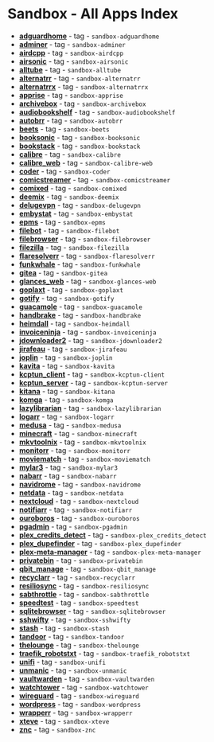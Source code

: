 # Sandbox - All Apps Index

  -  **[adguardhome](../sandbox/apps/adguardhome.md)**  - tag - `sandbox-adguardhome`
  -  **[adminer](../sandbox/apps/adminer.md)**  - tag - `sandbox-adminer`
  -  **[airdcpp](../sandbox/apps/airdcpp.md)**  - tag - `sandbox-airdcpp`
  -  **[airsonic](../sandbox/apps/airsonic.md)**  - tag - `sandbox-airsonic`
  -  **[alltube](../sandbox/apps/alltube.md)**  - tag - `sandbox-alltube`
  -  **[alternatrr](../sandbox/apps/alternatrr.md)**  - tag - `sandbox-alternatrr`
  -  **[alternatrrx](../sandbox/apps/alternatrrx.md)**  - tag - `sandbox-alternatrrx`
  -  **[apprise](../sandbox/apps/apprise.md)**  - tag - `sandbox-apprise`
  -  **[archivebox](../sandbox/apps/archivebox.md)**  - tag - `sandbox-archivebox`
  -  **[audiobookshelf](../sandbox/apps/audiobookshelf.md)**  - tag - `sandbox-audiobookshelf`
  -  **[autobrr](../sandbox/apps/autobrr.md)**  - tag - `sandbox-autobrr`
  -  **[beets](../sandbox/apps/beets.md)**  - tag - `sandbox-beets`
  -  **[booksonic](../sandbox/apps/booksonic.md)**  - tag - `sandbox-booksonic`
  -  **[bookstack](../sandbox/apps/bookstack.md)**  - tag - `sandbox-bookstack`
  -  **[calibre](../sandbox/apps/calibre.md)**  - tag - `sandbox-calibre`
  -  **[calibre_web](../sandbox/apps/calibre_web.md)**  - tag - `sandbox-calibre-web`
  -  **[coder](../sandbox/apps/coder.md)**  - tag - `sandbox-coder`
  -  **[comicstreamer](../sandbox/apps/comicstreamer.md)**  - tag - `sandbox-comicstreamer`
  -  **[comixed](../sandbox/apps/comixed.md)**  - tag - `sandbox-comixed`
  -  **[deemix](../sandbox/apps/deemix.md)**  - tag - `sandbox-deemix`
  -  **[delugevpn](../sandbox/apps/delugevpn.md)**  - tag - `sandbox-delugevpn`
  -  **[embystat](../sandbox/apps/embystat.md)**  - tag - `sandbox-embystat`
  -  **[epms](../sandbox/apps/epms.md)**  - tag - `sandbox-epms`
  -  **[filebot](../sandbox/apps/filebot.md)**  - tag - `sandbox-filebot`
  -  **[filebrowser](../sandbox/apps/filebrowser.md)**  - tag - `sandbox-filebrowser`
  -  **[filezilla](../sandbox/apps/filezilla.md)**  - tag - `sandbox-filezilla`
  -  **[flaresolverr](../sandbox/apps/flaresolverr.md)**  - tag - `sandbox-flaresolverr`
  -  **[funkwhale](../sandbox/apps/funkwhale.md)**  - tag - `sandbox-funkwhale`
  -  **[gitea](../sandbox/apps/gitea.md)**  - tag - `sandbox-gitea`
  -  **[glances_web](../sandbox/apps/glances_web.md)**  - tag - `sandbox-glances-web`
  -  **[goplaxt](../sandbox/apps/goplaxt.md)**  - tag - `sandbox-goplaxt`
  -  **[gotify](../sandbox/apps/gotify.md)**  - tag - `sandbox-gotify`
  -  **[guacamole](../sandbox/apps/guacamole.md)**  - tag - `sandbox-guacamole`
  -  **[handbrake](../sandbox/apps/handbrake.md)**  - tag - `sandbox-handbrake`
  -  **[heimdall](../sandbox/apps/heimdall.md)**  - tag - `sandbox-heimdall`
  -  **[invoiceninja](../sandbox/apps/invoiceninja.md)**  - tag - `sandbox-invoiceninja`
  -  **[jdownloader2](../sandbox/apps/jdownloader2.md)**  - tag - `sandbox-jdownloader2`
  -  **[jirafeau](../sandbox/apps/jirafeau.md)**  - tag - `sandbox-jirafeau`
  -  **[joplin](../sandbox/apps/joplin.md)**  - tag - `sandbox-joplin`
  -  **[kavita](../sandbox/apps/kavita.md)**  - tag - `sandbox-kavita`
  -  **[kcptun_client](../sandbox/apps/kcptun_client.md)**  - tag - `sandbox-kcptun-client`
  -  **[kcptun_server](../sandbox/apps/kcptun_server.md)**  - tag - `sandbox-kcptun-server`
  -  **[kitana](../sandbox/apps/kitana.md)**  - tag - `sandbox-kitana`
  -  **[komga](../sandbox/apps/komga.md)**  - tag - `sandbox-komga`
  -  **[lazylibrarian](../sandbox/apps/lazylibrarian.md)**  - tag - `sandbox-lazylibrarian`
  -  **[logarr](../sandbox/apps/logarr.md)**  - tag - `sandbox-logarr`
  -  **[medusa](../sandbox/apps/medusa.md)**  - tag - `sandbox-medusa`
  -  **[minecraft](../sandbox/apps/minecraft.md)**  - tag - `sandbox-minecraft`
  -  **[mkvtoolnix](../sandbox/apps/mkvtoolnix.md)**  - tag - `sandbox-mkvtoolnix`
  -  **[monitorr](../sandbox/apps/monitorr.md)**  - tag - `sandbox-monitorr`
  -  **[moviematch](../sandbox/apps/moviematch.md)**  - tag - `sandbox-moviematch`
  -  **[mylar3](../sandbox/apps/mylar3.md)**  - tag - `sandbox-mylar3`
  -  **[nabarr](../sandbox/apps/nabarr.md)**  - tag - `sandbox-nabarr`
  -  **[navidrome](../sandbox/apps/navidrome.md)**  - tag - `sandbox-navidrome`
  -  **[netdata](../sandbox/apps/netdata.md)**  - tag - `sandbox-netdata`
  -  **[nextcloud](../sandbox/apps/nextcloud.md)**  - tag - `sandbox-nextcloud`
  -  **[notifiarr](../sandbox/apps/notifiarr.md)**  - tag - `sandbox-notifiarr`
  -  **[ouroboros](../sandbox/apps/ouroboros.md)**  - tag - `sandbox-ouroboros`
  -  **[pgadmin](../sandbox/apps/pgadmin.md)**  - tag - `sandbox-pgadmin`
  -  **[plex_credits_detect](../sandbox/apps/plex-credits-detect.md)**  - tag - `sandbox-plex_credits_detect`
  -  **[plex_dupefinder](../sandbox/apps/plex_dupefinder.md)**  - tag - `sandbox-plex_dupefinder`
  -  **[plex-meta-manager](../sandbox/apps/plex-meta-manager.md)**  - tag - `sandbox-plex-meta-manager`
  -  **[privatebin](../sandbox/apps/privatebin.md)**  - tag - `sandbox-privatebin`
  -  **[qbit_manage](../sandbox/apps/qbit_manage.md)**  - tag - `sandbox-qbit_manage`
  -  **[recyclarr](../sandbox/apps/recyclarr.md)**  - tag - `sandbox-recyclarr`
  -  **[resiliosync](../sandbox/apps/resiliosync.md)**  - tag - `sandbox-resiliosync`
  -  **[sabthrottle](../sandbox/apps/sabthrottle.md)**  - tag - `sandbox-sabthrottle`
  -  **[speedtest](../sandbox/apps/speedtest.md)**  - tag - `sandbox-speedtest`
  -  **[sqlitebrowser](../sandbox/apps/sqlitebrowser.md)**  - tag - `sandbox-sqlitebrowser`
  -  **[sshwifty](../sandbox/apps/sshwifty.md)**  - tag - `sandbox-sshwifty`
  -  **[stash](../sandbox/apps/stash.md)**  - tag - `sandbox-stash`
  -  **[tandoor](../sandbox/apps/tandoor.md)**  - tag - `sandbox-tandoor`
  -  **[thelounge](../sandbox/apps/thelounge.md)**  - tag - `sandbox-thelounge`
  -  **[traefik_robotstxt](../sandbox/apps/traefik_robotstxt.md)**  - tag - `sandbox-traefik_robotstxt`
  -  **[unifi](../sandbox/apps/unifi.md)**  - tag - `sandbox-unifi`
  -  **[unmanic](../sandbox/apps/unmanic.md)**  - tag - `sandbox-unmanic`
  -  **[vaultwarden](../sandbox/apps/vaultwarden.md)**  - tag - `sandbox-vaultwarden`
  -  **[watchtower](../sandbox/apps/watchtower.md)**  - tag - `sandbox-watchtower`
  -  **[wireguard](../sandbox/apps/wireguard.md)**  - tag - `sandbox-wireguard`
  -  **[wordpress](../sandbox/apps/wordpress.md)**  - tag - `sandbox-wordpress`
  -  **[wrapperr](../sandbox/apps/wrapperr.md)**  - tag - `sandbox-wrapperr`
  -  **[xteve](../sandbox/apps/xteve.md)**  - tag - `sandbox-xteve`
  -  **[znc](../sandbox/apps/znc.md)**  - tag - `sandbox-znc`

